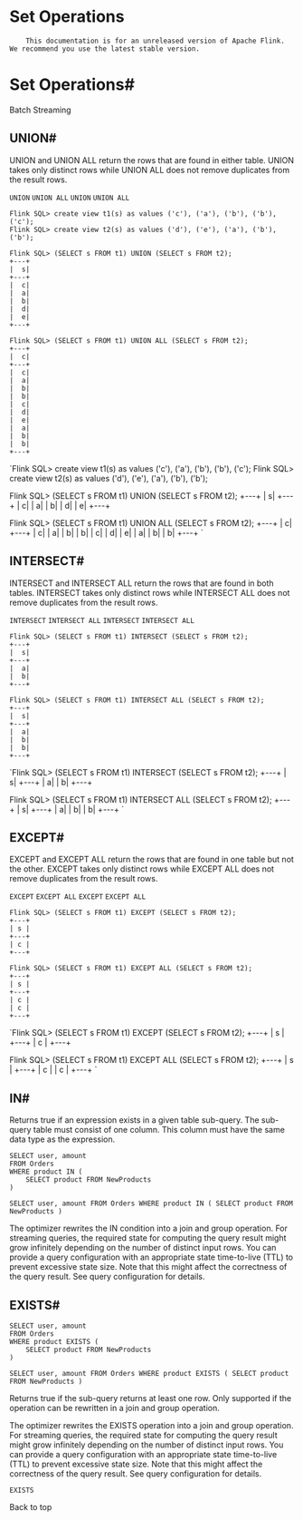 # Set Operations


> 
        This documentation is for an unreleased version of Apache Flink. We recommend you use the latest stable version.
    


# Set Operations#



Batch
Streaming


## UNION#


UNION and UNION ALL return the rows that are found in either table.
UNION takes only distinct rows while UNION ALL does not remove duplicates from the result rows.

`UNION`
`UNION ALL`
`UNION`
`UNION ALL`

```
Flink SQL> create view t1(s) as values ('c'), ('a'), ('b'), ('b'), ('c');
Flink SQL> create view t2(s) as values ('d'), ('e'), ('a'), ('b'), ('b');

Flink SQL> (SELECT s FROM t1) UNION (SELECT s FROM t2);
+---+
|  s|
+---+
|  c|
|  a|
|  b|
|  d|
|  e|
+---+

Flink SQL> (SELECT s FROM t1) UNION ALL (SELECT s FROM t2);
+---+
|  c|
+---+
|  c|
|  a|
|  b|
|  b|
|  c|
|  d|
|  e|
|  a|
|  b|
|  b|
+---+

```

`Flink SQL> create view t1(s) as values ('c'), ('a'), ('b'), ('b'), ('c');
Flink SQL> create view t2(s) as values ('d'), ('e'), ('a'), ('b'), ('b');

Flink SQL> (SELECT s FROM t1) UNION (SELECT s FROM t2);
+---+
|  s|
+---+
|  c|
|  a|
|  b|
|  d|
|  e|
+---+

Flink SQL> (SELECT s FROM t1) UNION ALL (SELECT s FROM t2);
+---+
|  c|
+---+
|  c|
|  a|
|  b|
|  b|
|  c|
|  d|
|  e|
|  a|
|  b|
|  b|
+---+
`

## INTERSECT#


INTERSECT and INTERSECT ALL return the rows that are found in both tables.
INTERSECT takes only distinct rows while INTERSECT ALL does not remove duplicates from the result rows.

`INTERSECT`
`INTERSECT ALL`
`INTERSECT`
`INTERSECT ALL`

```
Flink SQL> (SELECT s FROM t1) INTERSECT (SELECT s FROM t2);
+---+
|  s|
+---+
|  a|
|  b|
+---+

Flink SQL> (SELECT s FROM t1) INTERSECT ALL (SELECT s FROM t2);
+---+
|  s|
+---+
|  a|
|  b|
|  b|
+---+

```

`Flink SQL> (SELECT s FROM t1) INTERSECT (SELECT s FROM t2);
+---+
|  s|
+---+
|  a|
|  b|
+---+

Flink SQL> (SELECT s FROM t1) INTERSECT ALL (SELECT s FROM t2);
+---+
|  s|
+---+
|  a|
|  b|
|  b|
+---+
`

## EXCEPT#


EXCEPT and EXCEPT ALL return the rows that are found in one table but not the other.
EXCEPT takes only distinct rows while EXCEPT ALL does not remove duplicates from the result rows.

`EXCEPT`
`EXCEPT ALL`
`EXCEPT`
`EXCEPT ALL`

```
Flink SQL> (SELECT s FROM t1) EXCEPT (SELECT s FROM t2);
+---+
| s |
+---+
| c |
+---+

Flink SQL> (SELECT s FROM t1) EXCEPT ALL (SELECT s FROM t2);
+---+
| s |
+---+
| c |
| c |
+---+

```

`Flink SQL> (SELECT s FROM t1) EXCEPT (SELECT s FROM t2);
+---+
| s |
+---+
| c |
+---+

Flink SQL> (SELECT s FROM t1) EXCEPT ALL (SELECT s FROM t2);
+---+
| s |
+---+
| c |
| c |
+---+
`

## IN#


Returns true if an expression exists in a given table sub-query. The sub-query table must
consist of one column. This column must have the same data type as the expression.


```
SELECT user, amount
FROM Orders
WHERE product IN (
    SELECT product FROM NewProducts
)

```

`SELECT user, amount
FROM Orders
WHERE product IN (
    SELECT product FROM NewProducts
)
`

The optimizer rewrites the IN condition into a join and group operation. For streaming queries, the required state for computing the query result might grow infinitely depending on the number of distinct input rows. You can provide a query configuration with an appropriate state time-to-live (TTL) to prevent excessive state size. Note that this might affect the correctness of the query result. See query configuration for details.


## EXISTS#


```
SELECT user, amount
FROM Orders
WHERE product EXISTS (
    SELECT product FROM NewProducts
)

```

`SELECT user, amount
FROM Orders
WHERE product EXISTS (
    SELECT product FROM NewProducts
)
`

Returns true if the sub-query returns at least one row. Only supported if the operation can be rewritten in a join and group operation.


The optimizer rewrites the EXISTS operation into a join and group operation. For streaming queries, the required state for computing the query result might grow infinitely depending on the number of distinct input rows. You can provide a query configuration with an appropriate state time-to-live (TTL) to prevent excessive state size. Note that this might affect the correctness of the query result. See query configuration for details.

`EXISTS`

 Back to top
